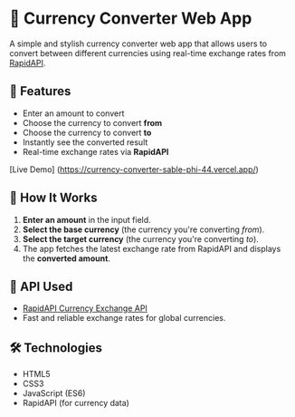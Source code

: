 # 💱 Currency Converter Web App

A simple and stylish currency converter web app that allows users to convert between different currencies using real-time exchange rates from [RapidAPI](https://rapidapi.com/).

## 🚀 Features

- Enter an amount to convert
- Choose the currency to convert **from**
- Choose the currency to convert **to**
- Instantly see the converted result
- Real-time exchange rates via **RapidAPI**

[Live Demo] (https://currency-converter-sable-phi-44.vercel.app/)
## 🧠 How It Works

1. **Enter an amount** in the input field.
2. **Select the base currency** (the currency you're converting *from*).
3. **Select the target currency** (the currency you're converting *to*).
4. The app fetches the latest exchange rate from RapidAPI and displays the **converted amount**.

## 🔗 API Used

- [RapidAPI Currency Exchange API](https://rapidapi.com/)
- Fast and reliable exchange rates for global currencies.

## 🛠️ Technologies

- HTML5
- CSS3
- JavaScript (ES6)
- RapidAPI (for currency data)
